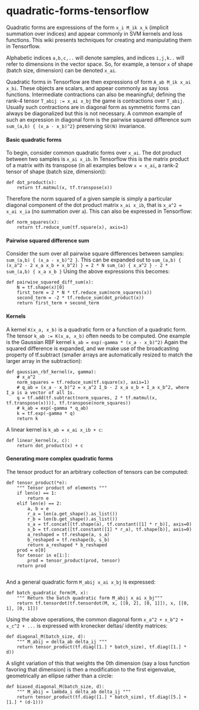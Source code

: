 # quadratic-forms-tensorflow


Quadratic forms are expressions of the form `x_i M_ik x_k` (implicit summation over indices)
and appear commonly in SVM kernels and loss functions. This wiki presents techniques for creating and manipulating them in Tensorflow.

Alphabetic indices `a,b,c,..` will denote samples, and indices `i,j,k..` will refer to dimensions in the vector space. So, for example, a tensor `x` of shape (batch size, dimension) can be denoted `x_ai`.

Quadratic forms in Tensorflow are then expressions of form `A_ab M_ik x_ai x_bi`. These objects are scalars, and appear commonly as say loss functions. Intermediate contractions can also be meaningful; defining the rank-4 tensor `T_abij := x_ai x_bj` the game is contractions over `T_abij`. Usually such contractions are in diagonal form as symmetric forms can always be diagonalized but this is not necessary. A common example of such an expression in diagonal form is the pairwise squared difference sum `sum_(a,b) { (x_a - x_b)^2}` preserving `SO(N)` invariance.

#### Basic quadratic forms

To begin, consider common quadratic forms over `x_ai`. The dot product between two samples is `x_ai x_ib`.
In Tensorflow this is the matrix product of a matrix with its transpose (in all examples below `x = x_ai`, a rank-2 tensor of shape (batch size, dimension)):
```
def dot_product(x):
    return tf.matmul(x, tf.transpose(x))
```

Therefore the norm squared of a given sample is simply a particular diagonal component of the dot product matrix `x_ai x_ib`, that is `x_a^2 = x_ai x_ia` (no summation over `a`). This can also be expressed in Tensorflow:

```
def norm_squares(x):
    return tf.reduce_sum(tf.square(x), axis=1) 
```

#### Pairwise squared difference sum

Consider the sum over all pairwise square differences between samples: `sum_(a,b) { (x_a - x_b)^2 }`. This can be expanded out to `sum_(a,b) { (x_a^2 - 2 x_a x_b + x_b^2) } = 2 * N sum_(a) { x_a^2 } - 2 * sum_(a,b) { x_a x_b }`
Using the above expressions this becomes:

```
def pairwise_squared_diff_sum(x):
    N = tf.shape(x)[0]
    first_term = 2 * N * tf.reduce_sum(norm_squares(x))
    second_term = -2 * tf.reduce_sum(dot_product(x))
    return first_term + second_term
```

#### Kernels
A kernel `K(x_a, x_b)` is a quadratic form or a function of a quadratic form. The tensor `k_ab := K(x_a, x_b)` often needs to be computed.
One example is the Gaussian RBF kernel `k_ab = exp(-gamma * (x_a - x_b)^2)` Again the squared difference is expanded, and we make use of the broadcasting property of tf.subtract (smaller arrays are automatically resized to match the larger array in the subtraction):

```
def gaussian_rbf_kernel(x, gamma):
    # x_a^2
    norm_squares = tf.reduce_sum(tf.square(x), axis=1) 
    # q_ab = (x_a - x_b)^2 = x_a^2 I_b - 2 x_a x_b + I_a x_b^2, where I_a is a vector of all 1s.
    q = tf.add(tf.subtract(norm_squares, 2 * tf.matmul(x, tf.transpose(x)))), tf.transpose(norm_squares))
    # k_ab = exp(-gamma * q_ab)
    k = tf.exp(-gamma * q)
    return k
```

A linear kernel is `k_ab = x_ai x_ib + c`:
```
def linear_kernel(x, c):
    return dot_product(x) + c
```

#### Generating more complex quadratic forms

The tensor product for an arbitrary collection of tensors can be computed:
```
def tensor_product(*e):
    """ Tensor product of elements """
    if len(e) == 1:
        return e
    elif len(e) == 2:
        a, b = e
        r_a = len(a.get_shape().as_list())
        r_b = len(b.get_shape().as_list())
        s_a = tf.concat([tf.shape(a), tf.constant([1] * r_b)], axis=0)
        s_b = tf.concat([tf.constant([1] * r_a), tf.shape(b)], axis=0)
        a_reshaped = tf.reshape(a, s_a)
        b_reshaped = tf.reshape(b, s_b)
        return a_reshaped * b_reshaped
    prod = e[0]
    for tensor in e[1:]:
        prod = tensor_product(prod, tensor)
    return prod


```

And a general quadratic form `M_abij x_ai x_bj` is expressed:
```
def batch_quadratic_form(M, x):
    """ Return the batch quadratic form M_abij x_ai x_bj"""
    return tf.tensordot(tf.tensordot(M, x, [[0, 2], [0, 1]]), x, [[0, 1], [0, 1]])

```

Using the above operations, the common diagonal form `x_a^2 + x_b^2 + x_c^2 + ...` is expressed with kronecker deltas/ identity matrices: 

```
def diagonal_M(batch_size, d):
    """ M_abij = delta_ab delta_ij """
    return tensor_product(tf.diag([1.] * batch_size), tf.diag([1.] * d))

```

A slight variation of this that weights the 0th dimension (say a loss function favoring that dimension) is then a modification to the first eigenvalue, geometrically an ellipse rather than a circle:

```
def biased_diagonal_M(batch_size, d):
    """ M_abij = lambda_i delta_ab delta_ij """
    return tensor_product(tf.diag([1.] * batch_size), tf.diag([5.] + [1.] * (d-1)))

```



